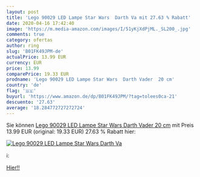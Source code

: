 ```yaml
---
layout: post
title: 'Lego 90029 LED Lampe Star Wars  Darth Va mit 27.63 % Rabatt'
date: 2020-04-16 17:42:40
image: 'https://m.media-amazon.com/images/I/51yKjXdPjML._SL200_.jpg'
comments: true
category: ofertas
author: ring
slug: 'B01FK49JPM-de'
actualPrice: 13.99 EUR
currency: EUR
price: 13.99
comparePrice: 19.33 EUR
prodname: 'Lego 90029 LED Lampe Star Wars  Darth Vader  20 cm'
country: 'de'
flag: '🇩🇪'
buyurl: 'https://www.amazon.de/dp/B01FK49JPM/?tag=tolees0ca-21'
descuento: '27.63'
average: '18.284772727272724'
---
```


Sie können [Lego 90029 LED Lampe Star Wars  Darth Vader  20 cm](https://www.amazon.de/dp/B01FK49JPM/?tag=tolees0ca-21) mit Preis 13.99 EUR (original: 19.33 EUR) 27.63 % Rabatt hier:

[![Lego 90029 LED Lampe Star Wars  Darth Va](https://m.media-amazon.com/images/I/51yKjXdPjML._SL200_.jpg)](https://www.amazon.de/dp/B01FK49JPM/?tag=tolees0ca-21)

ℹ️:


[Hier!!](https://www.amazon.de/dp/B01FK49JPM/?tag=tolees0ca-21)
